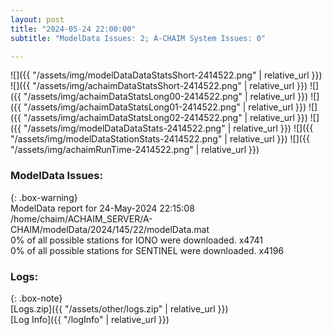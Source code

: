 ```yaml
---
layout: post
title: "2024-05-24 22:00:00"
subtitle: "ModelData Issues: 2; A-CHAIM System Issues: 0"

---
```


![]({{ "/assets/img/modelDataDataStatsShort-2414522.png" | relative_url }})
![]({{ "/assets/img/achaimDataStatsShort-2414522.png" | relative_url }})
![]({{ "/assets/img/achaimDataStatsLong00-2414522.png" | relative_url }})
![]({{ "/assets/img/achaimDataStatsLong01-2414522.png" | relative_url }})
![]({{ "/assets/img/achaimDataStatsLong02-2414522.png" | relative_url }})
![]({{ "/assets/img/modelDataDataStats-2414522.png" | relative_url }})
![]({{ "/assets/img/modelDataStationStats-2414522.png" | relative_url }})
![]({{ "/assets/img/achaimRunTime-2414522.png" | relative_url }})


### ModelData Issues:  
  
{: .box-warning}  
 ModelData report for 24-May-2024 22:15:08   
 /home/chaim/ACHAIM_SERVER/A-CHAIM/modelData/2024/145/22/modelData.mat   
 0% of all possible stations for IONO were downloaded. x4741   
 0% of all possible stations for SENTINEL were downloaded. x4196   
  


### Logs:  
  
{: .box-note}  
[Logs.zip]({{ "/assets/other/logs.zip" | relative_url }})  
[Log Info]({{ "/logInfo" | relative_url }})  
